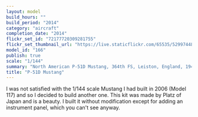 ```yaml
---
layout: model
build_hours: ""
build_period: "2014"
category: "aircraft"
completion_date: "2014"
flickr_set_id: "72177720309281755"
flickr_set_thumbnail_url: "https://live.staticflickr.com/65535/52997448938_1f11b7a40d_m.jpg"
model_id: "166"
publish: true
scale: "1/144"
summary: "North American P-51D Mustang, 364th FS, Leiston, England, 1944"
title: "P-51D Mustang"
---
```


I was not satisfied with the 1/144 scale Mustang I had built in 2006 (Model 117) and so I decided to build another one. This kit was made by Platz of Japan and is a beauty. I built it without modification except for adding an instrument panel, which you can't see anyway.
